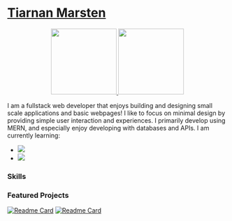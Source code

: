 # [Tiarnan Marsten](https://tkmarsten.github.io/)

<p align="center">
  <a href="https://github.com/anuraghazra/github-readme-stats">
  <img height=150 src="https://github-readme-stats.vercel.app/api?username=tkmarsten&show_icons=true&rank_icon=github&hide_title=true&hide=issues&theme=jolly&ring_color=3772ff&border_color=00000000" />
  </a>
  <a href="https://github.com/anuraghazra/github-readme-stats">
  <img height=150 src="https://github-readme-stats.vercel.app/api/top-langs/?username=tkmarsten&layout=compact&langs_count=8"/>
  </a>
</p>

<p>
  I am a fullstack web developer that enjoys building and designing small scale applications and basic webpages! I like to focus on minimal design by providing simple user interaction and experiences. I primarily develop using MERN, and especially enjoy developing with databases and APIs.
  I am currently learning:
  <ul>
    <li>
      <a href="https://nextjs.org/">
        <img src="https://img.shields.io/static/v1?label=&message=Next.js&color=000000&logo=Next.js&logoColor=FFFFFF"/>
      </a>
    </li>
        <li>
      <a href="https://tailwindcss.com/">
        <img src="https://img.shields.io/static/v1?label=&message=Tailwind%20CSS&color=06B6D4&logo=tailwindcss&logoColor=FFFFFF"/>
      </a>
    </li>
  </ul>
</p>

### Skills

### Featured Projects
[![Readme Card](https://github-readme-stats.vercel.app/api/pin/?username=tkmarsten&repo=kentkendo&theme=dracula&border_color=00000000)](https://github.com/tkmarsten/kentkendo)
[![Readme Card](https://github-readme-stats.vercel.app/api/pin/?username=tkmarsten&repo=federalwaykendo&theme=dracula&border_color=00000000)](https://github.com/tkmarsten/federalwaykendo)
